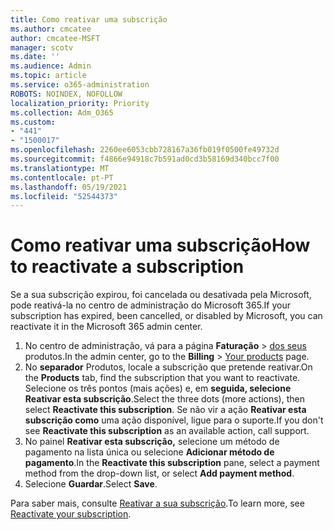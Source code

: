 ```yaml
---
title: Como reativar uma subscrição
ms.author: cmcatee
author: cmcatee-MSFT
manager: scotv
ms.date: ''
ms.audience: Admin
ms.topic: article
ms.service: o365-administration
ROBOTS: NOINDEX, NOFOLLOW
localization_priority: Priority
ms.collection: Adm_O365
ms.custom:
- "441"
- "1500017"
ms.openlocfilehash: 2260ee6053cbb728167a36fb019f0500fe49732d
ms.sourcegitcommit: f4866e94918c7b591ad0cd3b58169d340bcc7f00
ms.translationtype: MT
ms.contentlocale: pt-PT
ms.lasthandoff: 05/19/2021
ms.locfileid: "52544373"
---
```

# <a name="how-to-reactivate-a-subscription"></a><span data-ttu-id="76a55-102">Como reativar uma subscrição</span><span class="sxs-lookup"><span data-stu-id="76a55-102">How to reactivate a subscription</span></span>

<span data-ttu-id="76a55-103">Se a sua subscrição expirou, foi cancelada ou desativada pela Microsoft, pode reativá-la no centro de administração do Microsoft 365.</span><span class="sxs-lookup"><span data-stu-id="76a55-103">If your subscription has expired, been cancelled, or disabled by Microsoft, you can reactivate it in the Microsoft 365 admin center.</span></span>
  
1. <span data-ttu-id="76a55-104">No centro de administração, vá para a página **Faturação** \> [dos seus](https://go.microsoft.com/fwlink/p/?linkid=842054) produtos.</span><span class="sxs-lookup"><span data-stu-id="76a55-104">In the admin center, go to the **Billing** \> [Your products](https://go.microsoft.com/fwlink/p/?linkid=842054) page.</span></span>
2. <span data-ttu-id="76a55-105">No **separador** Produtos, locale a subscrição que pretende reativar.</span><span class="sxs-lookup"><span data-stu-id="76a55-105">On the **Products** tab, find the subscription that you want to reactivate.</span></span> <span data-ttu-id="76a55-106">Selecione os três pontos (mais ações) e, em **seguida, selecione Reativar esta subscrição**.</span><span class="sxs-lookup"><span data-stu-id="76a55-106">Select the three dots (more actions), then select **Reactivate this subscription**.</span></span>
    <span data-ttu-id="76a55-107">Se não vir a ação **Reativar esta subscrição como** uma ação disponível, ligue para o suporte.</span><span class="sxs-lookup"><span data-stu-id="76a55-107">If you don't see **Reactivate this subscription** as an available action, call support.</span></span>
3. <span data-ttu-id="76a55-108">No painel **Reativar esta subscrição,** selecione um método de pagamento na lista única ou selecione **Adicionar método de pagamento**.</span><span class="sxs-lookup"><span data-stu-id="76a55-108">In the **Reactivate this subscription** pane, select a payment method from the drop-down list, or select **Add payment method**.</span></span>
4. <span data-ttu-id="76a55-109">Selecione **Guardar**.</span><span class="sxs-lookup"><span data-stu-id="76a55-109">Select **Save**.</span></span>

<span data-ttu-id="76a55-110">Para saber mais, consulte [Reativar a sua subscrição](/microsoft-365/commerce/subscriptions/reactivate-your-subscription).</span><span class="sxs-lookup"><span data-stu-id="76a55-110">To learn more, see [Reactivate your subscription](/microsoft-365/commerce/subscriptions/reactivate-your-subscription).</span></span>